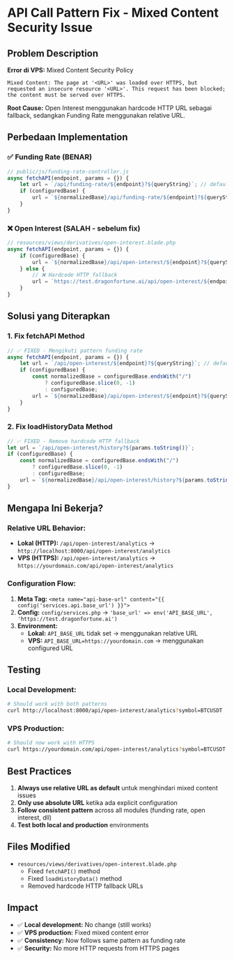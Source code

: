 # API Call Pattern Fix - Mixed Content Security Issue

## Problem Description

**Error di VPS:** Mixed Content Security Policy
```
Mixed Content: The page at '<URL>' was loaded over HTTPS, but requested an insecure resource '<URL>'. This request has been blocked; the content must be served over HTTPS.
```

**Root Cause:** Open Interest menggunakan hardcode HTTP URL sebagai fallback, sedangkan Funding Rate menggunakan relative URL.

## Perbedaan Implementation

### ✅ Funding Rate (BENAR)
```javascript
// public/js/funding-rate-controller.js
async fetchAPI(endpoint, params = {}) {
    let url = `/api/funding-rate/${endpoint}?${queryString}`; // default relative
    if (configuredBase) {
        url = `${normalizedBase}/api/funding-rate/${endpoint}?${queryString}`;
    }
}
```

### ❌ Open Interest (SALAH - sebelum fix)
```javascript
// resources/views/derivatives/open-interest.blade.php
async fetchAPI(endpoint, params = {}) {
    if (configuredBase) {
        url = `${normalizedBase}/api/open-interest/${endpoint}?${queryString}`;
    } else {
        // ❌ Hardcode HTTP fallback
        url = `https://test.dragonfortune.ai/api/open-interest/${endpoint}?${queryString}`;
    }
}
```

## Solusi yang Diterapkan

### 1. Fix fetchAPI Method
```javascript
// ✅ FIXED - Mengikuti pattern funding rate
async fetchAPI(endpoint, params = {}) {
    let url = `/api/open-interest/${endpoint}?${queryString}`; // default relative
    if (configuredBase) {
        const normalizedBase = configuredBase.endsWith("/")
            ? configuredBase.slice(0, -1)
            : configuredBase;
        url = `${normalizedBase}/api/open-interest/${endpoint}?${queryString}`;
    }
}
```

### 2. Fix loadHistoryData Method
```javascript
// ✅ FIXED - Remove hardcode HTTP fallback
let url = `/api/open-interest/history?${params.toString()}`;
if (configuredBase) {
    const normalizedBase = configuredBase.endsWith("/")
        ? configuredBase.slice(0, -1)
        : configuredBase;
    url = `${normalizedBase}/api/open-interest/history?${params.toString()}`;
}
```

## Mengapa Ini Bekerja?

### Relative URL Behavior:
- **Lokal (HTTP):** `/api/open-interest/analytics` → `http://localhost:8000/api/open-interest/analytics`
- **VPS (HTTPS):** `/api/open-interest/analytics` → `https://yourdomain.com/api/open-interest/analytics`

### Configuration Flow:
1. **Meta Tag:** `<meta name="api-base-url" content="{{ config('services.api.base_url') }}">`
2. **Config:** `config/services.php` → `'base_url' => env('API_BASE_URL', 'https://test.dragonfortune.ai')`
3. **Environment:** 
   - **Lokal:** `API_BASE_URL` tidak set → menggunakan relative URL
   - **VPS:** `API_BASE_URL=https://yourdomain.com` → menggunakan configured URL

## Testing

### Local Development:
```bash
# Should work with both patterns
curl http://localhost:8000/api/open-interest/analytics?symbol=BTCUSDT
```

### VPS Production:
```bash
# Should now work with HTTPS
curl https://yourdomain.com/api/open-interest/analytics?symbol=BTCUSDT
```

## Best Practices

1. **Always use relative URL as default** untuk menghindari mixed content issues
2. **Only use absolute URL** ketika ada explicit configuration
3. **Follow consistent pattern** across all modules (funding rate, open interest, dll)
4. **Test both local and production** environments

## Files Modified

- `resources/views/derivatives/open-interest.blade.php`
  - Fixed `fetchAPI()` method
  - Fixed `loadHistoryData()` method
  - Removed hardcode HTTP fallback URLs

## Impact

- ✅ **Local development:** No change (still works)
- ✅ **VPS production:** Fixed mixed content error
- ✅ **Consistency:** Now follows same pattern as funding rate
- ✅ **Security:** No more HTTP requests from HTTPS pages
